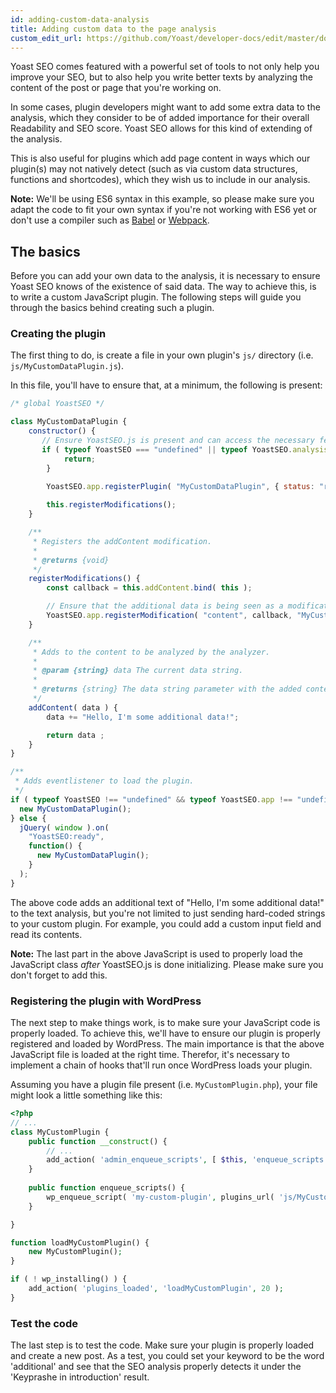 ```yaml
---
id: adding-custom-data-analysis
title: Adding custom data to the page analysis
custom_edit_url: https://github.com/Yoast/developer-docs/edit/master/docs/customization/yoast-seo/adding-custom-data-analysis.md
---
```


Yoast SEO comes featured with a powerful set of tools to not only help you improve your SEO, but to also help you write better texts by analyzing the content of the post or page that you're working on.

In some cases, plugin developers might want to add some extra data to the analysis, which they consider to be of added importance for their overall Readability and SEO score. Yoast SEO allows for this kind of extending of the analysis.

This is also useful for plugins which add page content in ways which our plugin(s) may not natively detect (such as via custom data structures, functions and shortcodes), which they wish us to include in our analysis.

**Note:** We'll be using ES6 syntax in this example, so please make sure you adapt the code to fit your own syntax if you're not working with ES6 yet or don't use a compiler such as [Babel](https://babeljs.io/) or [Webpack](https://webpack.js.org/).

## The basics

Before you can add your own data to the analysis, it is necessary to ensure Yoast SEO knows of the existence of said data. The way to achieve this, is to write a custom JavaScript plugin. The following steps will guide you through the basics behind creating such a plugin.

### Creating the plugin

The first thing to do, is create a file in your own plugin's `js/` directory (i.e. `js/MyCustomDataPlugin.js`).

In this file, you'll have to ensure that, at a minimum, the following is present:

```js
/* global YoastSEO */

class MyCustomDataPlugin {
    constructor() {
       // Ensure YoastSEO.js is present and can access the necessary features.
       if ( typeof YoastSEO === "undefined" || typeof YoastSEO.analysis === "undefined" || typeof YoastSEO.analysis.worker === "undefined" ) {
            return;
        }

        YoastSEO.app.registerPlugin( "MyCustomDataPlugin", { status: "ready" } );
        
        this.registerModifications();
    }

    /**
	 * Registers the addContent modification.
	 *
	 * @returns {void}
	 */
	registerModifications() {
		const callback = this.addContent.bind( this );

        // Ensure that the additional data is being seen as a modification to the content.
		YoastSEO.app.registerModification( "content", callback, "MyCustomDataPlugin", 10 );
	}

	/**
	 * Adds to the content to be analyzed by the analyzer.
	 *
	 * @param {string} data The current data string.
	 *
	 * @returns {string} The data string parameter with the added content.
	 */
	addContent( data ) {
        data += "Hello, I'm some additional data!";

		return data ;
	}
}

/**
 * Adds eventlistener to load the plugin.
 */
if ( typeof YoastSEO !== "undefined" && typeof YoastSEO.app !== "undefined" ) {
  new MyCustomDataPlugin();
} else {
  jQuery( window ).on(
    "YoastSEO:ready",
    function() {
      new MyCustomDataPlugin();
    }
  );
}
```

The above code adds an additional text of "Hello, I'm some additional data!" to the text analysis, but you're not limited to just sending hard-coded strings to your custom plugin. For example, you could add a custom input field and read its contents.

**Note:** The last part in the above JavaScript is used to properly load the JavaScript class _after_ YoastSEO.js is done initializing. Please make sure you don't forget to add this.

### Registering the plugin with WordPress

The next step to make things work, is to make sure your JavaScript code is properly loaded. To achieve this, we'll have to ensure our plugin is properly registered and loaded by WordPress.
The main importance is that the above JavaScript file is loaded at the right time. Therefor, it's necessary to implement a chain of hooks that'll run once WordPress loads your plugin.

Assuming you have a plugin file present (i.e. `MyCustomPlugin.php`), your file might look a little something like this:

```php
<?php
// ...
class MyCustomPlugin {
    public function __construct() {
        // ...
        add_action( 'admin_enqueue_scripts', [ $this, 'enqueue_scripts' ] );
    }
    
    public function enqueue_scripts() {
        wp_enqueue_script( 'my-custom-plugin', plugins_url( 'js/MyCustomDataPlugin.js', __FILE__ ), [], '1.', true );
    }

}

function loadMyCustomPlugin() {
    new MyCustomPlugin();
}

if ( ! wp_installing() ) {
	add_action( 'plugins_loaded', 'loadMyCustomPlugin', 20 );
}
```

### Test the code

The last step is to test the code. Make sure your plugin is properly loaded and create a new post.
As a test, you could set your keyword to be the word 'additional' and see that the SEO analysis properly detects it under the 'Keyprashe in introduction' result. 
